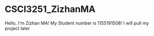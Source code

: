 # CSCI3251_ZizhanMA
Hello, I'm Zizhan MA!
My Student number is 1155191508!
I will pull my project later

